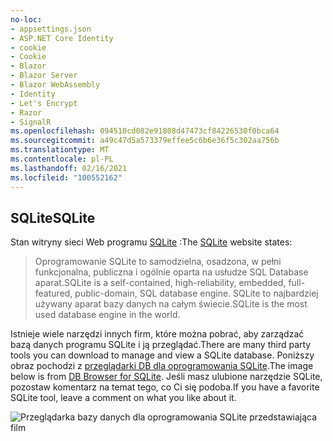 ```yaml
---
no-loc:
- appsettings.json
- ASP.NET Core Identity
- cookie
- Cookie
- Blazor
- Blazor Server
- Blazor WebAssembly
- Identity
- Let's Encrypt
- Razor
- SignalR
ms.openlocfilehash: 094510cd082e91808d47473cf84226530f0bca64
ms.sourcegitcommit: a49c47d5a573379effee5c6b6e36f5c302aa756b
ms.translationtype: MT
ms.contentlocale: pl-PL
ms.lasthandoff: 02/16/2021
ms.locfileid: "100552162"
---
```

## <a name="sqlite"></a><span data-ttu-id="e2db1-101">SQLite</span><span class="sxs-lookup"><span data-stu-id="e2db1-101">SQLite</span></span>

<span data-ttu-id="e2db1-102">Stan witryny sieci Web programu [SQLite](https://www.sqlite.org/) :</span><span class="sxs-lookup"><span data-stu-id="e2db1-102">The [SQLite](https://www.sqlite.org/) website states:</span></span>

> <span data-ttu-id="e2db1-103">Oprogramowanie SQLite to samodzielna, osadzona, w pełni funkcjonalna, publiczna i ogólnie oparta na usłudze SQL Database aparat.</span><span class="sxs-lookup"><span data-stu-id="e2db1-103">SQLite is a self-contained, high-reliability, embedded, full-featured, public-domain, SQL database engine.</span></span> <span data-ttu-id="e2db1-104">SQLite to najbardziej używany aparat bazy danych na całym świecie.</span><span class="sxs-lookup"><span data-stu-id="e2db1-104">SQLite is the most used database engine in the world.</span></span>

<span data-ttu-id="e2db1-105">Istnieje wiele narzędzi innych firm, które można pobrać, aby zarządzać bazą danych programu SQLite i ją przeglądać.</span><span class="sxs-lookup"><span data-stu-id="e2db1-105">There are many third party tools you can download to manage and view a SQLite database.</span></span> <span data-ttu-id="e2db1-106">Poniższy obraz pochodzi z [przeglądarki DB dla oprogramowania SQLite](https://sqlitebrowser.org/).</span><span class="sxs-lookup"><span data-stu-id="e2db1-106">The image below is from [DB Browser for SQLite](https://sqlitebrowser.org/).</span></span> <span data-ttu-id="e2db1-107">Jeśli masz ulubione narzędzie SQLite, pozostaw komentarz na temat tego, co Ci się podoba.</span><span class="sxs-lookup"><span data-stu-id="e2db1-107">If you have a favorite SQLite tool, leave a comment on what you like about it.</span></span>

![Przeglądarka bazy danych dla oprogramowania SQLite przedstawiająca film](~/tutorials/first-mvc-app-xplat/working-with-sql/_static/dbb.png)
